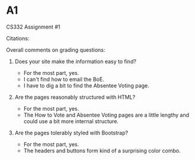 # A1
CS332 Assignment #1

Citations:

Overall comments on grading questions:

1) Does your site make the information easy to find?
    - For the most part, yes.
    - I can't find how to email the BoE.
    - I have to dig a bit to find the Absentee Voting page.

2) Are the pages reasonably structured with HTML?
    - For the most part, yes.
    - The How to Vote and Absentee Voting pages are a little lengthy and could use a bit more internal structure.

3) Are the pages tolerably styled with Bootstrap?
    - For the most part, yes.
    - The headers and buttons form kind of a surprising color combo.
